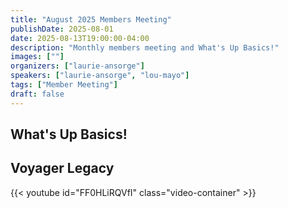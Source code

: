 ```yaml
---
title: "August 2025 Members Meeting"
publishDate: 2025-08-01
date: 2025-08-13T19:00:00-04:00
description: "Monthly members meeting and What's Up Basics!"
images: [""]
organizers: ["laurie-ansorge"]
speakers: ["laurie-ansorge", "lou-mayo"]
tags: ["Member Meeting"]
draft: false
---
```


## What's Up Basics!


## Voyager Legacy

{{< youtube id="FF0HLiRQVfI" class="video-container" >}}
